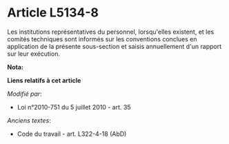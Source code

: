 # Article L5134-8

Les institutions représentatives du personnel, lorsqu'elles existent, et les  comités techniques sont informés sur les
conventions conclues en application de la présente sous-section et saisis annuellement d'un rapport sur leur exécution.

**Nota:**



**Liens relatifs à cet article**

_Modifié par_:

  - Loi n°2010-751 du 5 juillet 2010 - art. 35

_Anciens textes_:

  - Code du travail - art. L322-4-18 (AbD)
